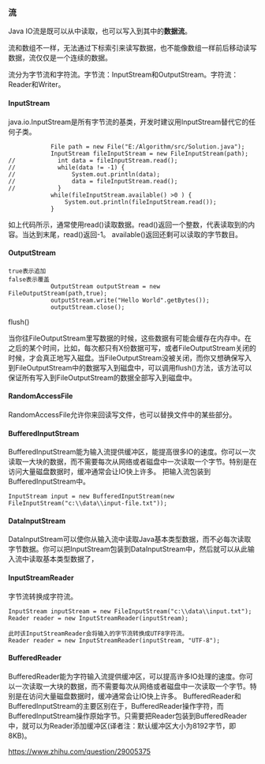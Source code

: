 ### 流
Java IO流是既可以从中读取，也可以写入到其中的**数据流**。

流和数组不一样，无法通过下标索引来读写数据，也不能像数组一样前后移动读写数据，流仅仅是一个连续的数据。

流分为字节流和字符流。字节流：InputStream和OutputStream。字符流：Reader和Writer。

#### InputStream
java.io.InputStream是所有字节流的基类，开发时建议用InputStream替代它的任何子类。
```
            File path = new File("E:/Algorithm/src/Solution.java");
            InputStream fileInputStream = new FileInputStream(path);
//            int data = fileInputStream.read();
//            while(data != -1) {
//                System.out.println(data);
//                data = fileInputStream.read();
//            }
            while(fileInputStream.available() >0 ) {
                System.out.println(fileInputStream.read());
            }
```
如上代码所示，通常使用read()读取数据。read()返回一个整数，代表读取到的内容。当达到末尾，read()返回-1。
available()返回还剩可以读取的字节数目。

#### OutputStream
```$xslt
true表示追加
false表示覆盖
            OutputStream outputStream = new FileOutputStream(path,true);
            outputStream.write("Hello World".getBytes());
            outputStream.close();
```
flush()

当你往FileOutputStream里写数据的时候，这些数据有可能会缓存在内存中。在之后的某个时间，比如，每次都只有X份数据可写，或者FileOutputStream关闭的时候，才会真正地写入磁盘。当FileOutputStream没被关闭，而你又想确保写入到FileOutputStream中的数据写入到磁盘中，可以调用flush()方法，该方法可以保证所有写入到FileOutputStream的数据全部写入到磁盘中。

#### RandomAccessFile
RandomAccessFile允许你来回读写文件，也可以替换文件中的某些部分。


#### BufferedInputStream
BufferedInputStream能为输入流提供缓冲区，能提高很多IO的速度。你可以一次读取一大块的数据，而不需要每次从网络或者磁盘中一次读取一个字节。特别是在访问大量磁盘数据时，缓冲通常会让IO快上许多。
把输入流包装到BufferedInputStream中。
```$xslt
InputStream input = new BufferedInputStream(new FileInputStream("c:\\data\\input-file.txt"));
```


#### DataInputStream
DataInputStream可以使你从输入流中读取Java基本类型数据，而不必每次读取字节数据。你可以把InputStream包装到DataInputStream中，然后就可以从此输入流中读取基本类型数据了，

#### InputStreamReader
字节流转换成字符流。
```$xslt
InputStream inputStream = new FileInputStream("c:\\data\\input.txt");
Reader reader = new InputStreamReader(inputStream);

此时该InputStreamReader会将输入的字节流转换成UTF8字符流。
Reader reader = new InputStreamReader(inputStream, "UTF-8");
```


#### BufferedReader
BufferedReader能为字符输入流提供缓冲区，可以提高许多IO处理的速度。你可以一次读取一大块的数据，而不需要每次从网络或者磁盘中一次读取一个字节。特别是在访问大量磁盘数据时，缓冲通常会让IO快上许多。
BufferedReader和BufferedInputStream的主要区别在于，BufferedReader操作字符，而BufferedInputStream操作原始字节。只需要把Reader包装到BufferedReader中，就可以为Reader添加缓冲区(译者注：默认缓冲区大小为8192字节，即8KB)。


https://www.zhihu.com/question/29005375